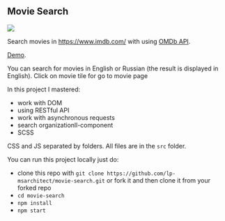   ## Movie Search
 ![](https://i.imgur.com/Ivggox1.gif)
 
 Search movies in https://www.imdb.com/ with using [OMDb API](http://www.omdbapi.com/).
 
 [Demo](https://lp-msarchitect-movie-search.netlify.app/).  
 
 You can search for movies in English or Russian (the result is displayed in English).
 Click on movie tile for go to movie page
 
 In this project I mastered:
 - work with DOM
 - using RESTful API 
 - work with asynchronous requests
 - search organizationll-component
 - SCSS
 
 CSS and JS separated by folders. All files are in the `src` folder.
 
 You can run this project locally just do:
 - clone this repo with `git clone https://github.com/lp-msarchitect/movie-search.git` or fork it and then clone it from your forked repo
 - `cd movie-search`
 - `npm install` 
 - `npm start`
